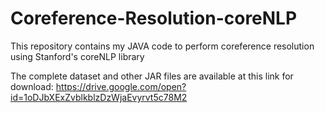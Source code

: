 # Coreference-Resolution-coreNLP
This repository contains my JAVA code to perform coreference resolution using Stanford's coreNLP library

The complete dataset and other JAR files are available at this link for download:
https://drive.google.com/open?id=1oDJbXExZvblkblzDzWjaEvyrvt5c78M2
